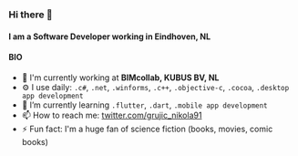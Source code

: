 ### Hi there 👋

#### I am a Software Developer working in Eindhoven, NL

#### BIO

- 🏢 I'm currently working at **BIMcollab, KUBUS BV, NL**
- ⚙️ I use daily: `.c#`, `.net`, `.winforms`, `.c++`, `.objective-c`, `.cocoa`, `.desktop app development`
- 🌱 I’m currently learning `.flutter`, `.dart`, `.mobile app development`
- 📫 How to reach me: [twitter.com/grujic_nikola91](https://twitter.com/grujic_nikola91)
- ⚡ Fun fact: I'm a huge fan of science fiction (books, movies, comic books)

<!--
**NikolaGrujic91/NikolaGrujic91** is a ✨ _special_ ✨ repository because its `README.md` (this file) appears on your GitHub profile.

Here are some ideas to get you started:

- 🔭 I’m currently working on ...
- 🌱 I’m currently learning ...
- 👯 I’m looking to collaborate on ...
- 🤔 I’m looking for help with ...
- 💬 Ask me about ...
- 📫 How to reach me: ...
- 😄 Pronouns: ...
- ⚡ Fun fact: ...
-->
